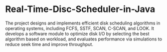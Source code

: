 # Real-Time-Disc-Scheduler-in-Java
The project designs and implements efficient disk scheduling algorithms in operating systems, including FCFS, SSTF, SCAN, C-SCAN, and LOOK. It develops a software module to optimize disk I/O by selecting the best algorithm based on workload, and evaluates performance via simulations to reduce seek time and improve throughput.
